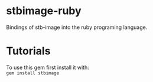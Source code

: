 # stbimage-ruby
Bindings of stb-image into the ruby programing language.

# Tutorials
To use this gem first install it with:\
`gem install stbimage`